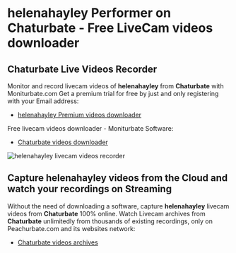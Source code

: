 # helenahayley Performer on Chaturbate - Free LiveCam videos downloader

## Chaturbate Live Videos Recorder

Monitor and record livecam videos of **helenahayley** from **Chaturbate** with Moniturbate.com
Get a premium trial for free by just and only registering with your Email address:
* [helenahayley Premium videos downloader](https://moniturbate.com/request-demo-licence-key.html)

Free livecam videos downloader - Moniturbate Software:
* [Chaturbate videos downloader](https://moniturbate.com/moniturbate-download-software.html)

![helenahayley livecam videos recorder](https://peachurnet.com/templates/moniturbate-software.png)


## Capture helenahayley videos from the Cloud and watch your recordings on Streaming

Without the need of downloading a software, capture **helenahayley** livecam videos from **Chaturbate** 100% online.
Watch Livecam archives from **Chaturbate** unlimitedly from thousands of existing recordings, only on Peachurbate.com and its websites network:
* [Chaturbate videos archives](https://peachurnet.com/)